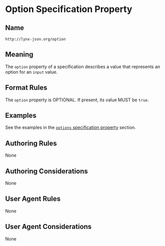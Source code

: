 # Option Specification Property

## Name

`http://lynx-json.org/option`

## Meaning

The `option` property of a specification describes a value that represents an option for an `input` value.

## Format Rules

The `option` property is OPTIONAL. If present, its value MUST be `true`.

## Examples

See the examples in the [`options` specification property](#options-specification-property) section.

## Authoring Rules

None

## Authoring Considerations

None

## User Agent Rules

None

## User Agent Considerations

None
